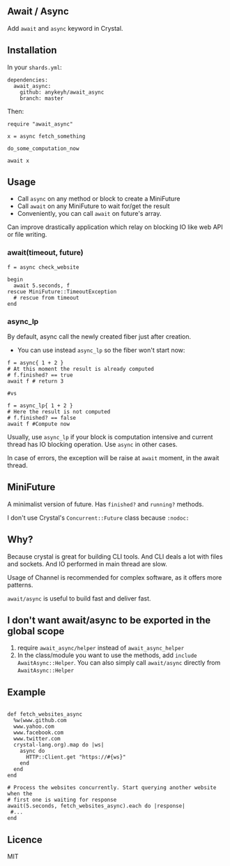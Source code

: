 ## Await / Async

Add `await` and `async` keyword in Crystal.

## Installation

In your `shards.yml`:

```crystal
dependencies:
  await_async:
    github: anykeyh/await_async
    branch: master
```

Then:

```crystal
require "await_async"

x = async fetch_something

do_some_computation_now

await x
```

## Usage

- Call `async` on any method or block to create a MiniFuture
- Call `await` on any MiniFuture to wait for/get the result
- Conveniently, you can call `await` on future's array.

Can improve drastically application which relay on blocking IO like web API
or file writing.

### await(timeout, future)

```crystal
f = async check_website

begin
  await 5.seconds, f
rescue MiniFuture::TimeoutException
  # rescue from timeout
end
```

### async_lp

By default, async call the newly created fiber just after creation.

- You can use instead `async_lp` so the fiber won't start now:

```crystal
f = async{ 1 + 2 }
# At this moment the result is already computed
# f.finished? == true
await f # return 3

#vs

f = async_lp{ 1 + 2 }
# Here the result is not computed
# f.finished? == false
await f #Compute now
```

Usually, use `async_lp` if your block is computation intensive and current thread
has IO blocking operation. Use `async` in other cases.

In case of errors, the exception will be raise at `await` moment, in the await
thread.

## MiniFuture

A minimalist version of future. Has `finished?` and `running?` methods.

I don't use Crystal's `Concurrent::Future` class because `:nodoc:`

## Why?

Because crystal is great for building CLI tools. And CLI deals a lot with
files and sockets. And IO performed in main thread are slow.

Usage of Channel is recommended for complex software, as it offers more patterns.

`await/async` is useful to build fast and deliver fast.

## I don't want await/async to be exported in the global scope

1. require `await_async/helper` instead of `await_async_helper`
2. In the class/module you want to use the methods, add `include AwaitAsync::Helper`.
   You can also simply call `await/async` directly from `AwaitAsync::Helper`

## Example

```crystal

def fetch_websites_async
  %w(www.github.com
  www.yahoo.com
  www.facebook.com
  www.twitter.com
  crystal-lang.org).map do |ws|
    async do
      HTTP::Client.get "https://#{ws}"
    end
  end
end

# Process the websites concurrently. Start querying another website when the
# first one is waiting for response
await(5.seconds, fetch_websites_async).each do |response|
 #...
end
```

## Licence

MIT